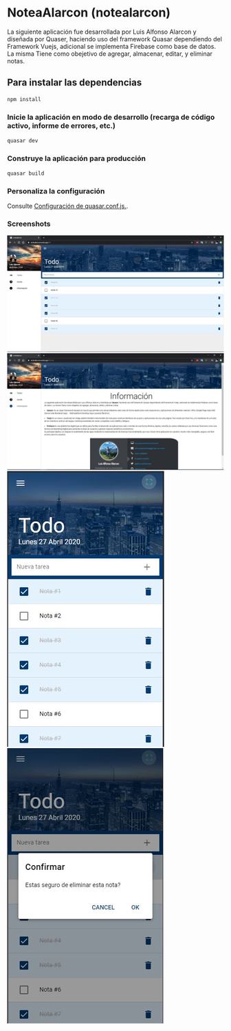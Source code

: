 # NoteaAlarcon (notealarcon)

La siguiente aplicación fue desarrollada por Luis Alfonso Alarcon y diseñada por Quaser, haciendo uso del framework Quasar dependiendo del Framework Vuejs, adicional se implementa Firebase como base de datos. La misma Tiene como obejetivo de agregar, almacenar, editar, y eliminar notas.

## Para instalar las dependencias
```bash
npm install
```
### Inicie la aplicación en modo de desarrollo (recarga de código activo, informe de errores, etc.)
```bash
quasar dev
```
### Construye la aplicación para producción
```bash
quasar build
```
### Personaliza la configuración
Consulte [Configuración de quasar.conf.js.](https://quasar.dev/quasar-cli/quasar-conf-js).

### Screenshots
![87aec5d2-7d89-458c-a703-b3686fe448a9](src/statics/Screenshots/screenshot-1.jpg)
![87aec5d2-7d89-458c-a703-b3686fe448a9](src/statics/Screenshots/screenshot-2.jpg)
![87aec5d2-7d89-458c-a703-b3686fe448a9](src/statics/Screenshots/screenshot-3.jpg)
![87aec5d2-7d89-458c-a703-b3686fe448a9](src/statics/Screenshots/screenshot-4.jpg)